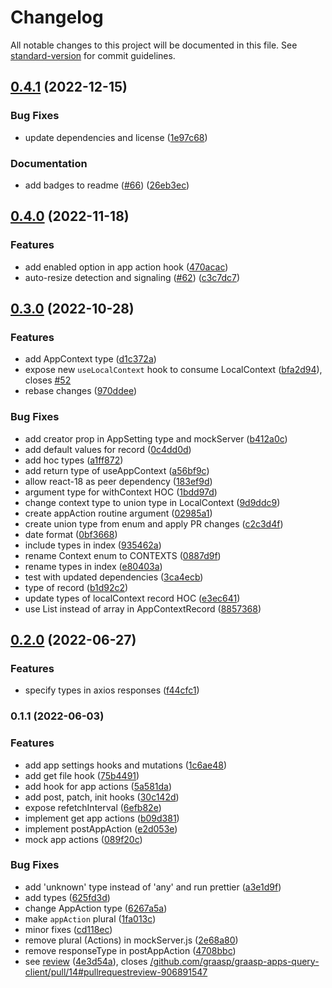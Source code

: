 # Changelog

All notable changes to this project will be documented in this file. See [standard-version](https://github.com/conventional-changelog/standard-version) for commit guidelines.

## [0.4.1](https://github.com/graasp/graasp-apps-query-client/compare/v0.4.0...v0.4.1) (2022-12-15)


### Bug Fixes

* update dependencies and license ([1e97c68](https://github.com/graasp/graasp-apps-query-client/commit/1e97c68c635ce281cd957c4097864c882cc9d8af))


### Documentation

* add badges to readme ([#66](https://github.com/graasp/graasp-apps-query-client/issues/66)) ([26eb3ec](https://github.com/graasp/graasp-apps-query-client/commit/26eb3ece47127aa17d8ef09f2e14163fe189a99a))

## [0.4.0](https://github.com/graasp/graasp-apps-query-client/compare/v0.3.0...v0.4.0) (2022-11-18)


### Features

* add enabled option in app action hook ([470acac](https://github.com/graasp/graasp-apps-query-client/commit/470acac29da754dbf33e90bdff9b7def3d516c82))
* auto-resize detection and signaling ([#62](https://github.com/graasp/graasp-apps-query-client/issues/62)) ([c3c7dc7](https://github.com/graasp/graasp-apps-query-client/commit/c3c7dc7a22e21d9b2fe4060100fa7905025a8021))

## [0.3.0](https://github.com/graasp/graasp-apps-query-client/compare/v0.2.0...v0.3.0) (2022-10-28)


### Features

* add AppContext type ([d1c372a](https://github.com/graasp/graasp-apps-query-client/commit/d1c372a03d5ac1eb25a0552e3400dbae298ddfa7))
* expose new `useLocalContext` hook to consume LocalContext ([bfa2d94](https://github.com/graasp/graasp-apps-query-client/commit/bfa2d94b174af7f1be8b7a7b55f197a698ac3081)), closes [#52](https://github.com/graasp/graasp-apps-query-client/issues/52)
* rebase changes ([970ddee](https://github.com/graasp/graasp-apps-query-client/commit/970ddeed243d0559dcbcb25752ee958638f56281))


### Bug Fixes

* add creator prop in AppSetting type and mockServer ([b412a0c](https://github.com/graasp/graasp-apps-query-client/commit/b412a0c24e93cb30ca667f5266f0de50e4483a47))
* add default values for record ([0c4dd0d](https://github.com/graasp/graasp-apps-query-client/commit/0c4dd0dd021aa1580256d8f5a6dfc1b44262823e))
* add hoc types ([a1ff872](https://github.com/graasp/graasp-apps-query-client/commit/a1ff87204314ab7f6c9881a85b30ef61e1b838b2))
* add return type of useAppContext ([a56bf9c](https://github.com/graasp/graasp-apps-query-client/commit/a56bf9cbac1bcabff7e4ccaae9db42c25fd6e79f))
* allow react-18 as peer dependency ([183ef9d](https://github.com/graasp/graasp-apps-query-client/commit/183ef9dc99f9833e7b353ae069a55e5b56bca617))
* argument type for withContext HOC ([1bdd97d](https://github.com/graasp/graasp-apps-query-client/commit/1bdd97d2dc6dfa2c0fd0fcabc645eaee38083ce5))
* change context type to union type in LocalContext ([9d9ddc9](https://github.com/graasp/graasp-apps-query-client/commit/9d9ddc9c60d79bb45439ab12178aca07eb532e75))
* create appAction routine argument ([02985a1](https://github.com/graasp/graasp-apps-query-client/commit/02985a1ee74b437bcdcff9dc999e89597438d616))
* create union type from enum and apply PR changes ([c2c3d4f](https://github.com/graasp/graasp-apps-query-client/commit/c2c3d4fdbdced96e512cf3f6f1774ec72f9a5155))
* date format ([0bf3668](https://github.com/graasp/graasp-apps-query-client/commit/0bf366800567fe2f09bdde47f29e5393b73fc239))
* include types in index ([935462a](https://github.com/graasp/graasp-apps-query-client/commit/935462a62d9f020c0e1904580129e76a4e43e4ba))
* rename Context enum to CONTEXTS ([0887d9f](https://github.com/graasp/graasp-apps-query-client/commit/0887d9f9a8e5df367855efc0acde4d2c5cce2c06))
* rename types in index ([e80403a](https://github.com/graasp/graasp-apps-query-client/commit/e80403af547ae891216e2cc3d01b4c46bef0454a))
* test with updated dependencies ([3ca4ecb](https://github.com/graasp/graasp-apps-query-client/commit/3ca4ecb1138dd5c5666d06046fd8ab899ab46fec))
* type of record ([b1d92c2](https://github.com/graasp/graasp-apps-query-client/commit/b1d92c2712f3d9d48200fc87541e6208f1a21109))
* update types of localContext record HOC ([e3ec641](https://github.com/graasp/graasp-apps-query-client/commit/e3ec641ba504aee61c57f3a5c9f752de992aabd6))
* use List instead of array in AppContextRecord ([8857368](https://github.com/graasp/graasp-apps-query-client/commit/8857368fb735332e6169ccd1891dc06057b2b8ce))

## [0.2.0](https://github.com/graasp/graasp-apps-query-client/compare/v0.1.1...v0.2.0) (2022-06-27)


### Features

* specify types in axios responses ([f44cfc1](https://github.com/graasp/graasp-apps-query-client/commit/f44cfc163095ebf2b1b93a6629f2ba9a450ff25b))

### 0.1.1 (2022-06-03)


### Features

* add app settings hooks and mutations ([1c6ae48](https://github.com/graasp/graasp-apps-query-client/commit/1c6ae483cbb4d3c91d3b1e5945a1f55310177fff))
* add get file hook ([75b4491](https://github.com/graasp/graasp-apps-query-client/commit/75b4491a52609ddab5aeaaea76d791004b5ae6e6))
* add hook for app actions ([5a581da](https://github.com/graasp/graasp-apps-query-client/commit/5a581da84ff1cf0ca7ba2aa31f004a1fdb8f0a53))
* add post, patch, init hooks ([30c142d](https://github.com/graasp/graasp-apps-query-client/commit/30c142d9ebd58bbd814c9522ea189985f4f09169))
* expose refetchInterval ([6efb82e](https://github.com/graasp/graasp-apps-query-client/commit/6efb82e4d2c2eb2e2d45476de42f548275a0518d))
* implement get app actions ([b09d381](https://github.com/graasp/graasp-apps-query-client/commit/b09d381a3071231dcabd1876b029602d906d4f12))
* implement postAppAction ([e2d053e](https://github.com/graasp/graasp-apps-query-client/commit/e2d053e75df1150c3cc71d9f15caecbf86bbaea1))
* mock app actions ([089f20c](https://github.com/graasp/graasp-apps-query-client/commit/089f20c2b5832aeeedf4537ad716d87a855abaf4))


### Bug Fixes

* add 'unknown' type instead of 'any' and run prettier ([a3e1d9f](https://github.com/graasp/graasp-apps-query-client/commit/a3e1d9ff95ca4878b54e8a9b047e13b5d9bac48b))
* add types ([625fd3d](https://github.com/graasp/graasp-apps-query-client/commit/625fd3d10ac1b8cb8cb1a56ac434748d4f4c38db))
* change AppAction type ([6267a5a](https://github.com/graasp/graasp-apps-query-client/commit/6267a5ad1d5856b51c519605dca47b420e20e80c))
* make `appAction` plural ([1fa013c](https://github.com/graasp/graasp-apps-query-client/commit/1fa013c3fb24f7fde01f83d87881faa903a8af67))
* minor fixes ([cd118ec](https://github.com/graasp/graasp-apps-query-client/commit/cd118ece2d92a907a551506b0094cfb9d14a3ff9))
* remove plural (Actions) in mockServer.js ([2e68a80](https://github.com/graasp/graasp-apps-query-client/commit/2e68a80323d88d55e192bb5eec77fb212b0adcac))
* remove responseType in postAppAction ([4708bbc](https://github.com/graasp/graasp-apps-query-client/commit/4708bbc33ff0c3a68e124cbac76537bc848b59b1))
* see [review](https://github.com/graasp/graasp-apps-query-client/pull/14#pullrequestreview-906891547) ([4e3d54a](https://github.com/graasp/graasp-apps-query-client/commit/4e3d54a6e8ad6e2e39bd716f1c025cb96b5e10df)), closes [/github.com/graasp/graasp-apps-query-client/pull/14#pullrequestreview-906891547](https://github.com/graasp//github.com/graasp/graasp-apps-query-client/pull/14/issues/pullrequestreview-906891547)
